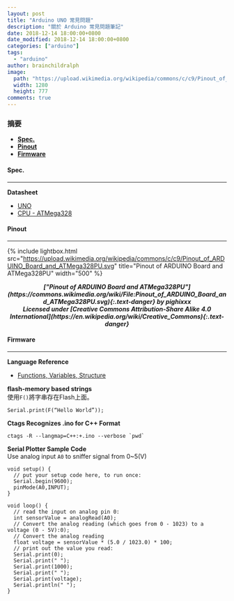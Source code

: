 ```yaml
---
layout: post
title: "Arduino UNO 常見問題"
description: "關於 Arduino 常見問題筆記"
date: 2018-12-14 18:00:00+0800
date_modified: 2018-12-14 18:00:00+0800
categories: ["arduino"]
tags:
  - "arduino"
author: brainchildralph
image:
  path: "https://upload.wikimedia.org/wikipedia/commons/c/c9/Pinout_of_ARDUINO_Board_and_ATMega328PU.svg"
  width: 1280
  height: 777
comments: true
---
```

### **摘要**    
- **[Spec.](#spec)**    
- **[Pinout](#pinout)**    
- **[Firmware](#firmware)**    

#### **Spec.**    
------    
**Datasheet**
- [UNO](/docs/arduino/ATMega328.pdf)    
- [CPU - ATMega328](/docs/arduino/arduino_uno_datasheet.pdf)    

#### **Pinout**    
------    
{% include lightbox.html src="https://upload.wikimedia.org/wikipedia/commons/c/c9/Pinout_of_ARDUINO_Board_and_ATMega328PU.svg" title="Pinout of ARDUINO Board and ATMega328PU" width="500" %}    
<div markdown="1">  
<center>
<b>
<i markdown="1">["Pinout of ARDUINO Board and ATMega328PU"](https://commons.wikimedia.org/wiki/File:Pinout_of_ARDUINO_Board_and_ATMega328PU.svg){:.text-danger} by pighixxx</i><br/>
<i markdown="1">Licensed under [Creative Commons Attribution-Share Alike 4.0 International](https://en.wikipedia.org/wiki/Creative_Commons){:.text-danger}</i>
</b>
</center>
</div>

#### **Firmware**    
------    
**Language Reference**    
- [Functions, Variables, Structure](https://www.arduino.cc/reference/en/#functions)    

**flash-memory based strings**    
使用`F()`將字串存在Flash上面。    
```
Serial.print(F(“Hello World”));
```
**Ctags Recognizes .ino for C++ Format**     
```
ctags -R --langmap=C++:+.ino --verbose `pwd`
```
**Serial Plotter Sample Code**    
Use analog input `A0` to sniffer signal from 0~5(V)
```
void setup() {
  // put your setup code here, to run once:
  Serial.begin(9600);
  pinMode(A0,INPUT);
}

void loop() {
  // read the input on analog pin 0:
  int sensorValue = analogRead(A0);
  // Convert the analog reading (which goes from 0 - 1023) to a voltage (0 - 5V):0);
  // Convert the analog reading 
  float voltage = sensorValue * (5.0 / 1023.0) * 100;
  // print out the value you read:
  Serial.print(0);
  Serial.print(" ");
  Serial.print(1000);
  Serial.print(" ");
  Serial.print(voltage);
  Serial.println(" ");
}
```

